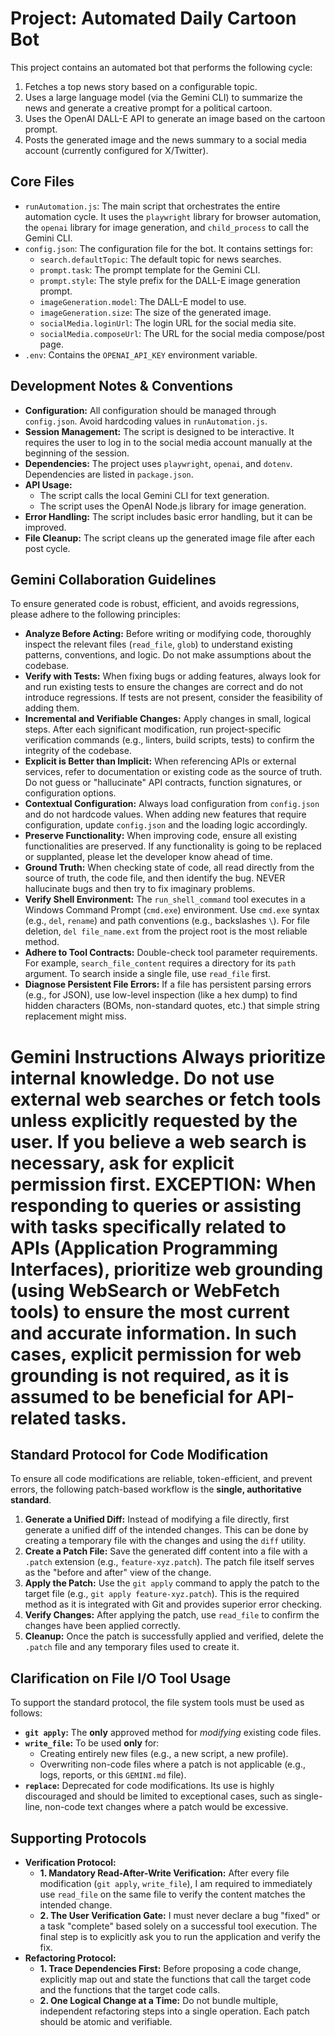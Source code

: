 # Project: Automated Daily Cartoon Bot

This project contains an automated bot that performs the following cycle:
1.  Fetches a top news story based on a configurable topic.
2.  Uses a large language model (via the Gemini CLI) to summarize the news and generate a creative prompt for a political cartoon.
3.  Uses the OpenAI DALL-E API to generate an image based on the cartoon prompt.
4.  Posts the generated image and the news summary to a social media account (currently configured for X/Twitter).

## Core Files

*   `runAutomation.js`: The main script that orchestrates the entire automation cycle. It uses the `playwright` library for browser automation, the `openai` library for image generation, and `child_process` to call the Gemini CLI.
*   `config.json`: The configuration file for the bot. It contains settings for:
    *   `search.defaultTopic`: The default topic for news searches.
    *   `prompt.task`: The prompt template for the Gemini CLI.
    *   `prompt.style`: The style prefix for the DALL-E image generation prompt.
    *   `imageGeneration.model`: The DALL-E model to use.
    *   `imageGeneration.size`: The size of the generated image.
    *   `socialMedia.loginUrl`: The login URL for the social media site.
    *   `socialMedia.composeUrl`: The URL for the social media compose/post page.
*   `.env`: Contains the `OPENAI_API_KEY` environment variable.

## Development Notes & Conventions

*   **Configuration:** All configuration should be managed through `config.json`. Avoid hardcoding values in `runAutomation.js`.
*   **Session Management:** The script is designed to be interactive. It requires the user to log in to the social media account manually at the beginning of the session.
*   **Dependencies:** The project uses `playwright`, `openai`, and `dotenv`. Dependencies are listed in `package.json`.
*   **API Usage:**
    *   The script calls the local Gemini CLI for text generation.
    *   The script uses the OpenAI Node.js library for image generation.
*   **Error Handling:** The script includes basic error handling, but it can be improved.
*   **File Cleanup:** The script cleans up the generated image file after each post cycle.

## Gemini Collaboration Guidelines

To ensure generated code is robust, efficient, and avoids regressions, please adhere to the following principles:

*   **Analyze Before Acting:** Before writing or modifying code, thoroughly inspect the relevant files (`read_file`, `glob`) to understand existing patterns, conventions, and logic. Do not make assumptions about the codebase.
*   **Verify with Tests:** When fixing bugs or adding features, always look for and run existing tests to ensure the changes are correct and do not introduce regressions. If tests are not present, consider the feasibility of adding them.
*   **Incremental and Verifiable Changes:** Apply changes in small, logical steps. After each significant modification, run project-specific verification commands (e.g., linters, build scripts, tests) to confirm the integrity of the codebase.
*   **Explicit is Better than Implicit:** When referencing APIs or external services, refer to documentation or existing code as the source of truth. Do not guess or "hallucinate" API contracts, function signatures, or configuration options.
*   **Contextual Configuration:** Always load configuration from `config.json` and do not hardcode values. When adding new features that require configuration, update `config.json` and the loading logic accordingly.
*   **Preserve Functionality:** When improving code, ensure all existing functionalities are preserved. If any functionality is going to be replaced or supplanted, please let the developer know ahead of time.
*   **Ground Truth:** When checking state of code, all read directly from the source of truth, the code file, and then identify the bug. NEVER hallucinate bugs and then try to fix imaginary problems.
*   **Verify Shell Environment:** The `run_shell_command` tool executes in a Windows Command Prompt (`cmd.exe`) environment. Use `cmd.exe` syntax (e.g., `del`, `rename`) and path conventions (e.g., backslashes `\`). For file deletion, `del file_name.ext` from the project root is the most reliable method.
*   **Adhere to Tool Contracts:** Double-check tool parameter requirements. For example, `search_file_content` requires a directory for its `path` argument. To search inside a single file, use `read_file` first.
*   **Diagnose Persistent File Errors:** If a file has persistent parsing errors (e.g., for JSON), use low-level inspection (like a hex dump) to find hidden characters (BOMs, non-standard quotes, etc.) that simple string replacement might miss.
# Gemini Instructions Always prioritize internal knowledge. Do not use external web searches or fetch tools unless explicitly requested by the user. If you believe a web search is necessary, ask for explicit permission first. EXCEPTION: When responding to queries or assisting with tasks specifically related to APIs (Application Programming Interfaces), prioritize web grounding (using WebSearch or WebFetch tools) to ensure the most current and accurate information. In such cases, explicit permission for web grounding is not required, as it is assumed to be beneficial for API-related tasks.

## Standard Protocol for Code Modification

To ensure all code modifications are reliable, token-efficient, and prevent errors, the following patch-based workflow is the **single, authoritative standard**.

1.  **Generate a Unified Diff:** Instead of modifying a file directly, first generate a unified diff of the intended changes. This can be done by creating a temporary file with the changes and using the `diff` utility.
2.  **Create a Patch File:** Save the generated diff content into a file with a `.patch` extension (e.g., `feature-xyz.patch`). The patch file itself serves as the "before and after" view of the change.
3.  **Apply the Patch:** Use the `git apply` command to apply the patch to the target file (e.g., `git apply feature-xyz.patch`). This is the required method as it is integrated with Git and provides superior error checking.
4.  **Verify Changes:** After applying the patch, use `read_file` to confirm the changes have been applied correctly.
5.  **Cleanup:** Once the patch is successfully applied and verified, delete the `.patch` file and any temporary files used to create it.

## Clarification on File I/O Tool Usage

To support the standard protocol, the file system tools must be used as follows:

*   **`git apply`:** The **only** approved method for *modifying* existing code files.
*   **`write_file`:** To be used **only** for:
    *   Creating entirely new files (e.g., a new script, a new profile).
    *   Overwriting non-code files where a patch is not applicable (e.g., logs, reports, or this `GEMINI.md` file).
*   **`replace`:** Deprecated for code modifications. Its use is highly discouraged and should be limited to exceptional cases, such as single-line, non-code text changes where a patch would be excessive.

## Supporting Protocols

*   **Verification Protocol:**
    *   **1. Mandatory Read-After-Write Verification:** After every file modification (`git apply`, `write_file`), I am required to immediately use `read_file` on the same file to verify the content matches the intended change.
    *   **2. The User Verification Gate:** I must never declare a bug "fixed" or a task "complete" based solely on a successful tool execution. The final step is to explicitly ask you to run the application and verify the fix.
*   **Refactoring Protocol:**
    *   **1. Trace Dependencies First:** Before proposing a code change, explicitly map out and state the functions that call the target code and the functions that the target code calls.
    *   **2. One Logical Change at a Time:** Do not bundle multiple, independent refactoring steps into a single operation. Each patch should be atomic and verifiable.
